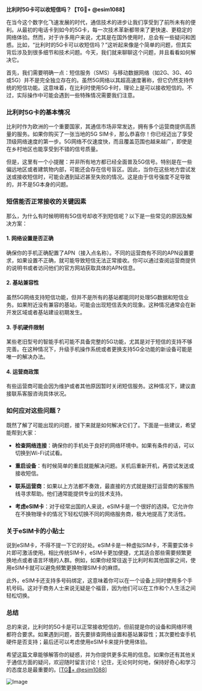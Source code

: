 **比利时5G卡可以收短信吗？【TG💪+ @esim1088】**

在当今这个数字化飞速发展的时代，通信技术的进步让我们享受到了前所未有的便利。从最初的电话卡到如今的5G卡，每一次技术革新都带来了更快速、更稳定的网络体验。然而，对于许多用户来说，尤其是在国外使用时，总会有一些疑问和困惑。比如，“比利时的5G卡可以收短信吗？”这听起来像是个简单的问题，但其实背后涉及到很多细节和技术问题。今天，我们就来聊聊这个问题，并且看看如何解决它。

首先，我们需要明确一点：短信服务（SMS）与移动数据网络（如2G、3G、4G或5G）并不是完全独立存在的。虽然5G网络以其超高速度著称，但它仍然支持传统的短信功能。这意味着，在比利时使用5G卡时，理论上是可以接收短信的。不过，实际操作中可能会遇到一些特殊情况需要我们注意。

### **比利时5G卡的基本情况**
比利时作为欧洲的一个重要国家，其通信市场非常发达，拥有多个运营商提供高质量的服务。如果你购买了一张当地的5G SIM卡，那么恭喜你！你已经迈出了享受顶级网络速度的第一步。5G网络不仅速度快，而且覆盖范围也越来越广，即使是在乡村地区也能享受到不错的信号质量。

但是，这里有一个小提醒：并非所有地方都已经全面普及5G信号。特别是在一些偏远地区或者建筑物内部，可能还会存在信号盲区。因此，当你在这些地方尝试发送或接收短信时，可能会遇到延迟甚至失败的情况。这是由于信号强度不足导致的，并不是5G本身的问题。

### **短信能否正常接收的关键因素**
那么，为什么有时候明明有5G信号却收不到短信呢？以下是一些常见的原因及解决方案：

#### **1. 网络设置是否正确**
确保你的手机正确配置了APN（接入点名称）。不同的运营商有不同的APN设置要求，如果设置不正确，就可能导致短信无法正常接收。你可以通过查阅运营商提供的说明书或者访问他们的官方网站获取具体的APN信息。

#### **2. 基站兼容性**
虽然5G网络支持短信功能，但并不是所有的基站都能同时处理5G数据和短信业务。如果附近没有兼容的基站，可能会出现短信丢失的现象。这种情况通常会在新开发区域或者基站建设初期发生。

#### **3. 手机硬件限制**
某些老旧型号的智能手机可能不具备完整的5G功能，尤其是对于短信的支持不够完善。在这种情况下，升级手机操作系统或者更换支持5G全功能的新设备可能是唯一的解决办法。

#### **4. 运营商政策**
有些运营商可能会因为维护或者其他原因暂时关闭短信服务。这种情况下，建议直接联系客服咨询具体状况。

### **如何应对这些问题？**
既然了解了可能出现的问题，接下来就是如何解决它们了。下面是一些建议，希望能帮到大家：

- **检查网络连接**：确保你的手机处于良好的网络环境中。如果有条件的话，可以切换到Wi-Fi试试看。
  
- **重启设备**：有时候简单的重启就能解决问题。关机后重新开机，再尝试发送或接收短信。

- **联系运营商**：如果以上方法都不奏效，最直接的方式就是拨打运营商的客服热线寻求帮助。他们通常能提供专业的技术支持。

- **考虑eSIM卡**：对于经常出国的人来说，eSIM卡是一个很好的选择。它允许你在不换物理卡的情况下轻松切换不同的网络服务商，极大地提高了灵活性。

### **关于eSIM卡的小贴士**
说到eSIM卡，不得不提一下它的好处。eSIM卡是一种虚拟SIM卡，不需要实体卡片即可激活使用。相比传统SIM卡，eSIM卡更加便捷，尤其适合那些需要频繁更换地点或者语言环境的人群。例如，如果你经常往返于比利时和其他国家之间，使用eSIM卡就可以避免频繁更换物理SIM卡的麻烦。

此外，eSIM卡还支持多号码绑定，这意味着你可以在一个设备上同时使用多个手机号码。这对于商务人士来说无疑是个福音，因为他们可以在工作和个人生活之间轻松切换。

### **总结**
总的来说，比利时的5G卡是可以正常接收短信的，但前提是你的设备和网络环境都符合要求。如果遇到问题，首先要排查网络设置和基站兼容性；其次要检查手机硬件是否支持；最后还可以考虑使用eSIM卡来提升使用体验。

希望这篇文章能够解答你的疑惑，并为你提供更多实用的信息。如果你还有其他关于通信方面的疑问，欢迎随时留言讨论！记住，无论何时何地，保持好奇心和学习的态度总是最重要的。[[TG💪+ @esim1088](https://t.me/s/esim1088)]

![Image](https://i.postimg.cc/4NQfJmqS/Snipaste-2025-05-13-00-14-12.png)